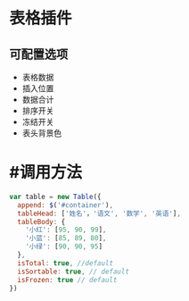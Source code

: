 # 表格插件

## 可配置选项

- 表格数据
- 插入位置
- 数据合计
- 排序开关
- 冻结开关
- 表头背景色

# #调用方法

```javascript
var table = new Table({
  append: $('#container'),
  tableHead: ['姓名'，'语文', '数学', '英语'],
  tableBody: {
    '小红': [95, 90, 99],
    '小蓝': [85, 89, 80],
    '小绿': [90, 90, 95]
  },
  isTotal: true, //default
  isSortable: true, // default
  isFrozen: true // default
})
```
